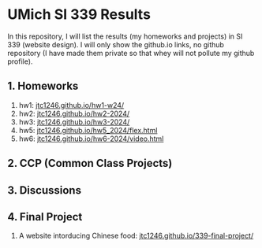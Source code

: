 # UMich SI 339 Results

In this repository, I will list the results (my homeworks and projects) in SI 339 (website design). I will only show the github.io links, no github repository (I have made them private so that whey will not pollute my github profile).

## 1. Homeworks

1. hw1: [jtc1246.github.io/hw1-w24/](https://jtc1246.github.io/hw1-w24/)
2. hw2: [jtc1246.github.io/hw2-2024/](https://jtc1246.github.io/hw2-2024/)
3. hw3: [jtc1246.github.io/hw3-2024/](https://jtc1246.github.io/hw3-2024/)
4. hw5: [jtc1246.github.io/hw5_2024/flex.html](https://jtc1246.github.io/hw5_2024/flex.html)
5. hw6: [jtc1246.github.io/hw6-2024/video.html](https://jtc1246.github.io/hw6-2024/video.html)

## 2. CCP (Common Class Projects)

## 3. Discussions

## 4. Final Project

1. A website intorducing Chinese food: [jtc1246.github.io/339-final-project/](https://jtc1246.github.io/339-final-project/)
